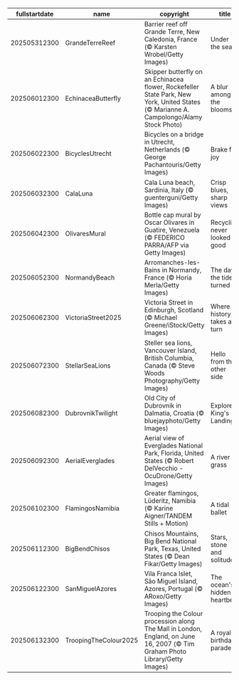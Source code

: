 |fullstartdate|name|copyright|title|image|
|--|--|--|--|--|
202505312300|GrandeTerreReef|Barrier reef off Grande Terre, New Caledonia, France (© Karsten Wrobel/Getty Images)|Under the sea|![](/en-GB/2025/06/202505312300GrandeTerreReef.jpg)|
202506012300|EchinaceaButterfly|Skipper butterfly on an Echinacea flower, Rockefeller State Park, New York, United States (© Marianne A. Campolongo/Alamy Stock Photo)|A blur among the blooms|![](/en-GB/2025/06/202506012300EchinaceaButterfly.jpg)|
202506022300|BicyclesUtrecht|Bicycles on a bridge in Utrecht, Netherlands (© George Pachantouris/Getty Images)|Brake for joy|![](/en-GB/2025/06/202506022300BicyclesUtrecht.jpg)|
202506032300|CalaLuna|Cala Luna beach, Sardinia, Italy (© guenterguni/Getty Images)|Crisp blues, sharp views|![](/en-GB/2025/06/202506032300CalaLuna.jpg)|
202506042300|OlivaresMural|Bottle cap mural by Oscar Olivares in Guatire, Venezuela (© FEDERICO PARRA/AFP via Getty Images)|Recycling never looked so good|![](/en-GB/2025/06/202506042300OlivaresMural.jpg)|
202506052300|NormandyBeach|Arromanches-les-Bains in Normandy, France (© Horia Merla/Getty Images)|The day the tide turned|![](/en-GB/2025/06/202506052300NormandyBeach.jpg)|
202506062300|VictoriaStreet2025|Victoria Street in Edinburgh, Scotland (© Michael Greene/iStock/Getty Images)|Where history takes a turn|![](/en-GB/2025/06/202506062300VictoriaStreet2025.jpg)|
202506072300|StellarSeaLions|Steller sea lions, Vancouver Island, British Columbia, Canada (© Steve Woods Photography/Getty Images)|Hello from the other side|![](/en-GB/2025/06/202506072300StellarSeaLions.jpg)|
202506082300|DubrovnikTwilight|Old City of Dubrovnik in Dalmatia, Croatia (© bluejayphoto/Getty Images)|Explore King's Landing|![](/en-GB/2025/06/202506082300DubrovnikTwilight.jpg)|
202506092300|AerialEverglades|Aerial view of Everglades National Park, Florida, United States (© Robert DelVecchio - OcuDrone/Getty Images)|A river of grass|![](/en-GB/2025/06/202506092300AerialEverglades.jpg)|
202506102300|FlamingosNamibia|Greater flamingos, Lüderitz, Namibia (© Karine Aigner/TANDEM Stills + Motion)|A tidal ballet|![](/en-GB/2025/06/202506102300FlamingosNamibia.jpg)|
202506112300|BigBendChisos|Chisos Mountains, Big Bend National Park, Texas, United States (© Dean Fikar/Getty Images)|Stars, stone and solitude|![](/en-GB/2025/06/202506112300BigBendChisos.jpg)|
202506122300|SanMiguelAzores|Vila Franca Islet, São Miguel Island, Azores, Portugal (© ARoxo/Getty Images)|The ocean's hidden heartbeat|![](/en-GB/2025/06/202506122300SanMiguelAzores.jpg)|
202506132300|TroopingTheColour2025|Trooping the Colour procession along The Mall in London, England, on June 16, 2007 (© Tim Graham Photo Library/Getty Images)|A royal birthday parade|![](/en-GB/2025/06/202506132300TroopingTheColour2025.jpg)|
